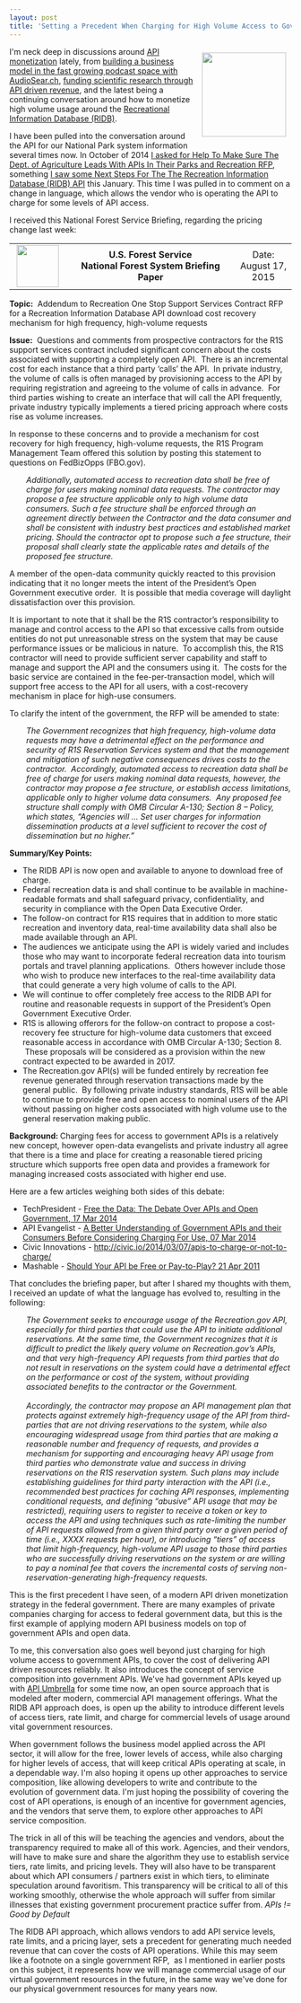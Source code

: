 ```yaml
---
layout: post
title: 'Setting a Precedent When Charging for High Volume Access to Government APIs'
---
```

<p><img style="padding: 10px;" src="https://s3.amazonaws.com/kinlane-productions/bw-icons/bw-government-costs.png" alt="" width="150" align="right" /></p>
<p>I'm neck deep in discussions around <a href="http://monetization.apievangelist.com/">API monetization</a> lately, from <a href="http://apievangelist.com/2015/07/30/is-your-monetization-rooted-in-the-resource-or-experience-side-of-your-api-operations/">building a business model in the fast growing podcast space with AudioSear.ch</a>, <a href="http://apievangelist.com/2015/08/15/can-we-keep-important-scientific-research-projects-alive-through-revenue-generated-from-api-access/">funding scientific research through API driven revenue</a>, and the latest being a continuing conversation around how to monetize high volume usage around the <a href="http://usda.github.io/RIDB/">Recreational Information Database (RIDB)</a>.&nbsp;</p>
<p>I have been pulled into the conversation around the API for our National Park system information several times now. In October of 2014&nbsp;<a href="http://apievangelist.com/2014/10/16/i-need-help-to-make-sure-the-dept-of-agriculture-leads-with-apis-in-their-parks-and-recreation-rfp/">I asked for Help To Make Sure The Dept. of Agriculture Leads With APIs In Their Parks and Recreation RFP</a>, something <a href="http://apievangelist.com/2015/01/21/the-next-steps-for-the-the-recreation-information-database-ridb-api/">I saw some&nbsp;Next Steps For The The Recreation Information Database (RIDB) API</a> this January. This time I was pulled in to comment on a change in language, which allows the vendor who is operating the API to charge for some levels of API access.</p>
<p>I received this National Forest Service Briefing, regarding the pricing change last week:</p>
<table width="100%">
<tbody>
<tr>
<td width="20%"><img style="display: block; margin-left: auto; margin-right: auto;" src="http://kinlane-productions.s3.amazonaws.com/api-evangelist-site/blog/forest-service-icon.png" alt="" width="75" align="middle" /></td>
<td style="text-align: center;" width="60%"><strong>U.S. Forest Service<br />National Forest System Briefing Paper</strong></td>
<td style="text-align: center;" width="20%">Date: August 17, 2015</td>
</tr>
</tbody>
</table>
<p><span id="docs-internal-guid-20bdbb43-62cc-ffa2-46f2-b8fd38be3adb"> </span></p>
<p dir="ltr"><strong>Topic:</strong><span> &nbsp;Addendum to Recreation One Stop Support Services Contract RFP for a Recreation Information Database API download cost recovery mechanism for high frequency, high-volume requests</span></p>
<p dir="ltr"><strong>Issue:</strong><span> &nbsp;Questions and comments from prospective contractors for the R1S support services contract included significant concern about the costs associated with supporting a completely open API. &nbsp;There is an incremental cost for each instance that a third party &lsquo;calls&rsquo; the API. &nbsp;In private industry, the volume of calls is often managed by provisioning access to the API by requiring registration and agreeing to the volume of calls in advance. &nbsp;For third parties wishing to create an interface that will call the API frequently, private industry typically implements a tiered pricing approach where costs rise as volume increases. </span></p>
<p dir="ltr"><span>In response to these concerns and to provide a mechanism for cost recovery for high frequency, high-volume requests, the R1S Program Management Team offered this solution by posting this statement to questions on FedBizOpps (FBO.gov). </span></p>
<p style="padding-left: 30px;" dir="ltr"><em>Additionally, automated access to recreation data shall be free of charge for users making nominal data requests. The contractor may propose a fee structure applicable only to high volume data consumers. Such a fee structure shall be enforced through an agreement directly between the Contractor and the data consumer and shall be consistent with industry best practices and established market pricing. Should the contractor opt to propose such a fee structure, their proposal shall clearly state the applicable rates and details of the proposed fee structure.</em></p>
<p dir="ltr"><span>A member of the open-data community quickly reacted to this provision indicating that it no longer meets the intent of the President&rsquo;s Open Government executive order. &nbsp;It is possible that media coverage will daylight dissatisfaction over this provision.</span></p>
<p dir="ltr"><span>It is important to note that it shall be the R1S contractor&rsquo;s responsibility to manage and control access to the API so that excessive calls from outside entities do not put unreasonable stress on the system that may be cause performance issues or be malicious in nature. &nbsp;To accomplish this, the R1S contractor will need to provide sufficient server capability and staff to manage and support the API and the consumers using it. &nbsp;The costs for the basic service are contained in the fee-per-transaction model, which will support free access to the API for all users, with a cost-recovery mechanism in place for high-use consumers. </span></p>
<p dir="ltr"><span>To clarify the intent of the government, the RFP will be amended to state:</span></p>
<p style="padding-left: 30px;" dir="ltr"><em>The Government recognizes that high frequency, high-volume data requests may have a detrimental effect on the performance and security of R1S Reservation Services system and that the management and mitigation of such negative consequences drives costs to the contractor.&nbsp; Accordingly, automated access to recreation data shall be free of charge for users making nominal data requests, however, the contractor may propose a fee structure, or establish access limitations, applicable only to higher volume data consumers. &nbsp;Any proposed fee structure shall comply with OMB Circular A-130; Section 8 &ndash; Policy, which states, &ldquo;Agencies will &hellip; Set user charges for information dissemination products at a level sufficient to recover the cost of dissemination but no higher.&rdquo;</em></p>
<p dir="ltr"><strong>Summary/Key Points:</strong></p>
<ul>
<li>The RIDB API is now open and available to anyone to download free of charge.</li>
<li>Federal recreation data is and shall continue to be available in machine-readable formats and shall safeguard privacy, confidentiality, and security in compliance with the Open Data Executive Order.</li>
<li>The follow-on contract for R1S requires that in addition to more static recreation and inventory data, real-time availability data shall also be made available through an API.</li>
<li>The audiences we anticipate using the API is widely varied and includes those who may want to incorporate federal recreation data into tourism portals and travel planning applications. &nbsp;Others however include those who wish to produce new interfaces to the real-time availability data that could generate a very high volume of calls to the API.</li>
<li>We will continue to offer completely free access to the RIDB API for routine and reasonable requests in support of the President&rsquo;s Open Government Executive Order.</li>
<li>R1S is allowing offerors for the follow-on contract to propose a cost-recovery fee structure for high-volume data customers that exceed reasonable access in accordance with OMB Circular A-130; Section 8. &nbsp;These proposals will be considered as a provision within the new contract expected to be awarded in 2017.</li>
<li>The Recreation.gov API(s) will be funded entirely by recreation fee revenue generated through reservation transactions made by the general public. &nbsp;By following private industry standards, R1S will be able to continue to provide free and open access to nominal users of the API without passing on higher costs associated with high volume use to the general reservation making public. &nbsp;</li>
</ul>
<p><strong>Background:&nbsp;</strong>Charging fees for access to government APIs is a relatively new concept, however open-data evangelists and private industry all agree that there is a time and place for creating a reasonable tiered pricing structure which supports free open data and provides a framework for managing increased costs associated with higher end use.</p>
<p>Here are a few articles weighing both sides of this debate:</p>
<ul>
</ul>
<ul>
</ul>
<ul>
<li>TechPresident -&nbsp;<a href="http://techpresident.com/news/24829/free-data-debate-over-apis-and-open-government">Free the Data: The Debate Over APIs and Open Government, 17 Mar 2014</a></li>
<li>API Evangelist -&nbsp;<a href="http://apievangelist.com/2014/03/07/a-better-understanding-of-government-apis-and-their-consumers-before-considering-charging-for-use/">A Better Understanding of Government APIs and their Consumers Before Considering Charging For Use, 07 Mar 2014</a></li>
<li>Civic Innovations -&nbsp;<a href="http://civic.io/2014/03/07/apis-to-charge-or-not-to-charge/">http://civic.io/2014/03/07/apis-to-charge-or-not-to-charge/</a></li>
<li>Mashable -&nbsp;<a href="http://mashable.com/2011/04/21/free-or-paid-api/">Should Your API be Free or Pay-to-Play? 21 Apr 2011</a></li>
</ul>
<p>That concludes the briefing paper, but after I shared my thoughts with them, I received an update of what the language has evolved to, resulting in the following:</p>
<p style="padding-left: 30px;"><em>The Government seeks to encourage usage of the Recreation.gov API, especially for third parties that could use the API to initiate additional reservations. At the same time, the Government recognizes that it is difficult to predict the likely query volume on Recreation.gov&rsquo;s APIs, and that very high-frequency API requests from third parties that do not result in reservations on the system could have a detrimental effect on the performance or cost of the system, without providing associated benefits to the contractor or the Government.</em><br /><br /><em>Accordingly, the contractor may propose an API management plan that protects against extremely high-frequency usage of the API from third-parties that are not driving reservations to the system, while also encouraging widespread usage from third parties that are making a reasonable number and frequency of requests, and provides a mechanism for supporting and encouraging heavy API usage from third parties who demonstrate value and success in driving reservations on the R1S reservation system. Such plans may include establishing guidelines for third party interaction with the API (i.e., recommended best practices for caching API responses, implementing conditional requests, and defining &ldquo;abusive&rdquo; API usage that may be restricted), requiring users to register to receive a token or key to access the API and using techniques such as rate-limiting the number of API requests allowed from a given third party over a given period of time (i.e., XXXX requests per hour), or introducing &ldquo;tiers&rdquo; of access that limit high-frequency, high-volume API usage to those third parties who are successfully driving reservations on the system or are willing to pay a nominal fee that covers the incremental costs of serving non-reservation-generating high-frequency requests.&nbsp;</em></p>
<p>This is the first precedent I have seen, of a modern API driven monetization strategy in the federal government. There are many examples of private companies charging for access to federal government data, but this is the first example of applying modern API business models on top of government APIs and open data.</p>
<p>To me, this conversation also goes well beyond just charging for high volume access to government APIs, to cover the cost of delivering API driven resources reliably. It also introduces the concept of service composition into government APIs. We've had government APIs keyed up with <a href="http://apiumbrella.io/">API Umbrella</a> for some time now, an open source approach that is modeled after modern, commercial API management offerings. What the RIDB API approach does, is open up the ability to introduce different levels of access tiers, rate limit, and charge for commercial levels of usage around vital government resources.&nbsp;</p>
<p>When government follows the business model applied across the API sector, it will allow for the free, lower levels of access, while also charging for higher levels of access, that will keep critical APIs operating at scale, in a dependable way. I'm also hoping it opens up other approaches to service composition, like allowing developers to write and contribute to the evolution of government data. I'm just hoping the possibility of covering the cost of API operations, is enough of an incentive for government agencies, and the vendors that serve them, to explore other approaches to API service composition.</p>
<p>The trick in all of this will be teaching the agencies and vendors, about the transparency required to make all of this work. Agencies, and their vendors, will have to make sure and share the algorithm they use to establish service tiers, rate limits, and pricing levels. They will also have to be transparent about which API consumers / partners exist in which tiers, to eliminate speculation around favoritism. This transparency will be critical to all of this working smoothly, otherwise the whole approach will suffer from similar illnesses that existing government procurement practice suffer from. <em>APIs != Good by Default</em></p>
<p>The RIDB API approach, which allows vendors to add API service levels, rate limits, and a pricing layer, sets a precedent for generating much needed revenue that can cover the costs of API operations. While this may seem like a footnote on a single government RFP,&nbsp; as I mentioned in earlier posts on this subject, it represents how we will manage commercial usage of our virtual government resources in the future, in the same way we've done for our physical government resources for many years now.</p>